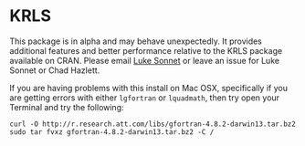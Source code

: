 # KRLS

This package is in alpha and may behave unexpectedly. It provides additional features and better performance relative to the KRLS package available on CRAN. Please email [Luke Sonnet](mailto:luke.sonnet@gmail.com) or leave an issue for Luke Sonnet or Chad Hazlett.

If you are having problems with this install on Mac OSX, specifically if you are getting errors with either `lgfortran` or `lquadmath`, then try open your Terminal and try the following:

    curl -O http://r.research.att.com/libs/gfortran-4.8.2-darwin13.tar.bz2
    sudo tar fvxz gfortran-4.8.2-darwin13.tar.bz2 -C /
